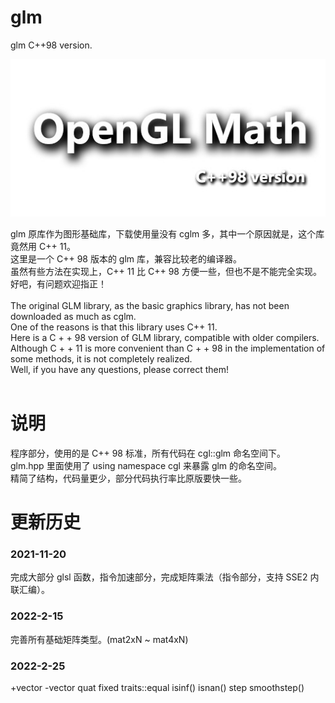 # glm
glm C++98 version.

![logo](./glm.jpg)

glm 原库作为图形基础库，下载使用量没有 cglm 多，其中一个原因就是，这个库竟然用 C++ 11。<br>
这里是一个 C++ 98 版本的 glm 库，兼容比较老的编译器。<br>
虽然有些方法在实现上，C++ 11 比 C++ 98 方便一些，但也不是不能完全实现。<br>
好吧，有问题欢迎指正！<br>
<br>
The original GLM library, as the basic graphics library, has not been downloaded as much as cglm.<br>
One of the reasons is that this library uses C++ 11.<br>
Here is a C + + 98 version of GLM library, compatible with older compilers.<br>
Although C + + 11 is more convenient than C + + 98 in the implementation of some methods, it is not completely realized.<br>
Well, if you have any questions, please correct them!<br>
<br>
# 说明<br>
程序部分，使用的是 C++ 98 标准，所有代码在 cgl::glm 命名空间下。<br>
glm.hpp 里面使用了 using namespace cgl 来暴露 glm 的命名空间。<br>
精简了结构，代码量更少，部分代码执行率比原版要快一些。<br>

# 更新历史<br>
### 2021-11-20
完成大部分 glsl 函数，指令加速部分，完成矩阵乘法（指令部分，支持 SSE2 内联汇编）。

### 2022-2-15
完善所有基础矩阵类型。(mat2xN ~ mat4xN)

### 2022-2-25
+vector
-vector
quat<T>
fixed traits<float>::equal
isinf()
isnan()
step
smoothstep()

